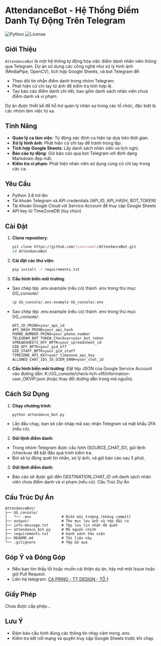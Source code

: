 # AttendanceBot - Hệ Thống Điểm Danh Tự Động Trên Telegram

![Python](https://img.shields.io/badge/Python-3.8+-blue.svg)
![License](https://img.shields.io/badge/License-MIT-green.svg)

## Giới Thiệu
`AttendanceBot` là một hệ thống tự động hóa việc điểm danh nhân viên thông qua Telegram. Dự án sử dụng các công nghệ như xử lý hình ảnh (MediaPipe, OpenCV), tích hợp Google Sheets, và bot Telegram để:
- Theo dõi tin nhắn điểm danh trong nhóm Telegram.
- Phát hiện cử chỉ tay từ ảnh để kiểm tra tính hợp lệ.
- Tạo báo cáo điểm danh chi tiết, bao gồm danh sách nhân viên chưa điểm danh và vi phạm.

Dự án được thiết kế để hỗ trợ quản lý nhân sự trong các tổ chức, đặc biệt là các nhóm làm việc từ xa.

## Tính Năng
- **Quản lý ca làm việc**: Tự động xác định ca hiện tại dựa trên thời gian.
- **Xử lý hình ảnh**: Phát hiện cử chỉ tay để tránh trùng lặp.
- **Tích hợp Google Sheets**: Lấy danh sách nhân viên và lịch nghỉ.
- **Báo cáo tự động**: Gửi báo cáo qua bot Telegram với định dạng Markdown đẹp mắt.
- **Kiểm tra vi phạm**: Phát hiện nhân viên sử dụng cùng cử chỉ tay trong các ca.

## Yêu Cầu
- Python 3.8 trở lên
- Tài khoản Telegram và API credentials (API_ID, API_HASH, BOT_TOKEN)
- Tài khoản Google Cloud với Service Account để truy cập Google Sheets
- API key từ TimeZoneDB (tùy chọn)

## Cài Đặt
1. **Clone repository**:
   ```bash
   git clone https://github.com/[username]/AttendanceBot.git
   cd AttendanceBot

2. **Cài đặt các thư viện**:
   ```bash
   pip install -r requirements.txt
   
3. **Cấu hình biến môi trường**:
- Sao chép tệp .env.example (nếu có) thành .env trong thư mục GG_console/:
   ```bash
   cp GG_console/.env.example GG_console/.env

- Sao chép tệp .env.example (nếu có) thành .env trong thư mục GG_console/:
   ```text
   API_ID_PRINO=your_api_id
   API_HASH_PRINO=your_api_hash
   PHONE_NUMBER_PRINO=your_phone_number
   TELEGRAM_BOT_TOKEN_Checkvar=your_bot_token
   SPREADSHEETS_OFF_BPTK=your_spreadsheet_id
   GID_OFF_BPTK=your_gid_off
   GID_STAFF_BPTK=your_gid_staff
   TIMEZONE_API_KEY=your_timezone_api_key
   ALLOWED_CHAT_IDS_ID_DIEM_DANH=your_chat_id

4. **Cấu hình biến môi trường**:
Đặt tệp JSON của Google Service Account vào đường dẫn: K:/GG_console/check-lich-off/information-user_OKVIP.json (hoặc thay đổi đường dẫn trong mã nguồn).

## Cách Sử Dụng
1. **Chạy chương trình**:
   ```bash
   python attendance_bot.py
- Lần đầu chạy, bạn sẽ cần nhập mã xác nhận Telegram và mật khẩu 2FA (nếu có).

2. **Gửi lệnh điểm danh**:
- Trong nhóm Telegram được cấu hình (SOURCE_CHAT_ID), gửi lệnh /checkvar để bắt đầu quá trình kiểm tra.
- Bot sẽ tự động quét tin nhắn, xử lý ảnh, và gửi báo cáo sau 5 phút.

3. **Gửi lệnh điểm danh**:
- Báo cáo sẽ được gửi đến DESTINATION_CHAT_ID với danh sách nhân viên chưa điểm danh và vi phạm (nếu có).
Cấu Trúc Dự Án

## Cấu Trúc Dự Án
   ```text
   AttendanceBot/
   ├── GG_console/
   │   └── .env              # Biến môi trường (không commit)
   ├── output/               # Thư mục lưu ảnh và tệp đầu ra
   ├── info-message.txt      # Tệp lưu tin nhắn đã quét
   ├── attendance_bot.py     # Mã nguồn chính
   ├── requirements.txt      # Danh sách thư viện
   ├── README.md             # Tài liệu này
   └── .gitignore            # Tệp bỏ qua
   ```

## Góp Ý và Đóng Góp
- Nếu bạn tìm thấy lỗi hoặc muốn cải thiện dự án, hãy mở một Issue hoặc gửi Pull Request.
- Liên hệ telegram: [CA PRINO - TT DESIGN - TỔ 1](https://t.me/prino_pNetwork)

## Giấy Phép
Chưa được cấp phép...

## Lưu Ý
- Đảm bảo cấu hình đúng các thông tin nhạy cảm trong .env.
- Kiểm tra kết nối mạng và quyền truy cập Google Sheets trước khi chạy.




